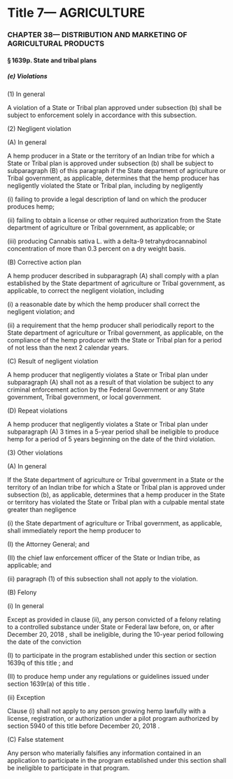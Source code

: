 
# Title 7— AGRICULTURE
### CHAPTER 38— DISTRIBUTION AND MARKETING OF AGRICULTURAL PRODUCTS
#### § 1639p. State and tribal plans
##### (e) Violations

(1) In general

A violation of a State or Tribal plan approved under subsection (b) shall be subject to enforcement solely in accordance with this subsection.

(2) Negligent violation

(A) In general

A hemp producer in a State or the territory of an Indian tribe for which a State or Tribal plan is approved under subsection (b) shall be subject to subparagraph (B) of this paragraph if the State department of agriculture or Tribal government, as applicable, determines that the hemp producer has negligently violated the State or Tribal plan, including by negligently

(i) failing to provide a legal description of land on which the producer produces hemp;

(ii) failing to obtain a license or other required authorization from the State department of agriculture or Tribal government, as applicable; or

(iii) producing Cannabis sativa L. with a delta-9 tetrahydrocannabinol concentration of more than 0.3 percent on a dry weight basis.

(B) Corrective action plan

A hemp producer described in subparagraph (A) shall comply with a plan established by the State department of agriculture or Tribal government, as applicable, to correct the negligent violation, including

(i) a reasonable date by which the hemp producer shall correct the negligent violation; and

(ii) a requirement that the hemp producer shall periodically report to the State department of agriculture or Tribal government, as applicable, on the compliance of the hemp producer with the State or Tribal plan for a period of not less than the next 2 calendar years.

(C) Result of negligent violation

A hemp producer that negligently violates a State or Tribal plan under subparagraph (A) shall not as a result of that violation be subject to any criminal enforcement action by the Federal Government or any State government, Tribal government, or local government.

(D) Repeat violations

A hemp producer that negligently violates a State or Tribal plan under subparagraph (A) 3 times in a 5-year period shall be ineligible to produce hemp for a period of 5 years beginning on the date of the third violation.

(3) Other violations

(A) In general

If the State department of agriculture or Tribal government in a State or the territory of an Indian tribe for which a State or Tribal plan is approved under subsection (b), as applicable, determines that a hemp producer in the State or territory has violated the State or Tribal plan with a culpable mental state greater than negligence

(i) the State department of agriculture or Tribal government, as applicable, shall immediately report the hemp producer to

(I) the Attorney General; and

(II) the chief law enforcement officer of the State or Indian tribe, as applicable; and

(ii) paragraph (1) of this subsection shall not apply to the violation.

(B) Felony

(i) In general

Except as provided in clause (ii), any person convicted of a felony relating to a controlled substance under State or Federal law before, on, or after December 20, 2018 , shall be ineligible, during the 10-year period following the date of the conviction

(I) to participate in the program established under this section or section 1639q of this title ; and

(II) to produce hemp under any regulations or guidelines issued under section 1639r(a) of this title .

(ii) Exception

Clause (i) shall not apply to any person growing hemp lawfully with a license, registration, or authorization under a pilot program authorized by section 5940 of this title before December 20, 2018 .

(C) False statement

Any person who materially falsifies any information contained in an application to participate in the program established under this section shall be ineligible to participate in that program.
